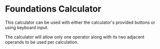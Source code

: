 # Foundations Calculator
This calculator can be used with either the calculator's provided buttons or using keyboard input.

The calculator will allow only one operator along with its two adjacent operands to be used per calculation.
